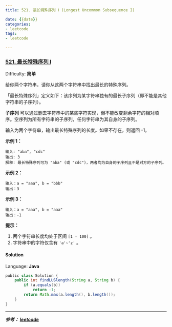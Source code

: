 ```yaml
---
title: 521. 最长特殊序列 Ⅰ (Longest Uncommon Subsequence I)

date: {{date}}
categories:
- leetcode
tags:
- leetcode

---
```

### [521\. 最长特殊序列 Ⅰ](https://leetcode-cn.com/problems/longest-uncommon-subsequence-i/)

Difficulty: **简单**


给你两个字符串，请你从这两个字符串中找出最长的特殊序列。

「最长特殊序列」定义如下：该序列为某字符串独有的最长子序列（即不能是其他字符串的子序列）。

**子序列** 可以通过删去字符串中的某些字符实现，但不能改变剩余字符的相对顺序。空序列为所有字符串的子序列，任何字符串为其自身的子序列。

输入为两个字符串，输出最长特殊序列的长度。如果不存在，则返回 -1。

**示例 1：**

```
输入: "aba", "cdc"
输出: 3
解释: 最长特殊序列可为 "aba" (或 "cdc")，两者均为自身的子序列且不是对方的子序列。
```

**示例 2：**

```
输入：a = "aaa", b = "bbb"
输出：3
```

**示例 3：**

```
输入：a = "aaa", b = "aaa"
输出：-1
```

**提示：**

1.  两个字符串长度均处于区间 `[1 - 100]` 。
2.  字符串中的字符仅含有 `'a'~'z'` 。


#### Solution

Language: **Java**

```java
​public class Solution {
    public int findLUSlength(String a, String b) {
        if (a.equals(b))
            return -1;
        return Math.max(a.length(), b.length());
    }
}
```

---
***参考：
[leetcode](https://leetcode-cn.com/problems/longest-uncommon-subsequence-i/)***
